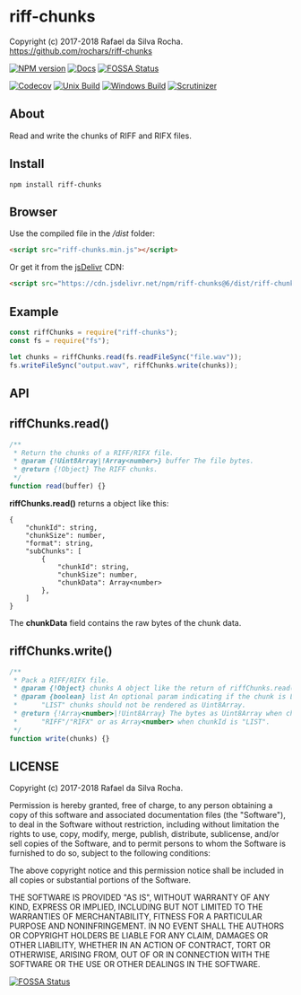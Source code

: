# riff-chunks
Copyright (c) 2017-2018 Rafael da Silva Rocha.  
https://github.com/rochars/riff-chunks

[![NPM version](https://img.shields.io/npm/v/riff-chunks.svg?style=for-the-badge)](https://www.npmjs.com/package/riff-chunks) [![Docs](https://img.shields.io/badge/docs-online-blue.svg?style=for-the-badge)](https://rochars.github.io/riff-chunks/index.html) [![FOSSA Status](https://app.fossa.io/api/projects/git%2Bgithub.com%2Frochars%2Friff-chunks.svg?type=shield)](https://app.fossa.io/projects/git%2Bgithub.com%2Frochars%2Friff-chunks?ref=badge_shield)
 
[![Codecov](https://img.shields.io/codecov/c/github/rochars/riff-chunks.svg?style=flat-square)](https://codecov.io/gh/rochars/riff-chunks) [![Unix Build](https://img.shields.io/travis/rochars/riff-chunks.svg?style=flat-square)](https://travis-ci.org/rochars/riff-chunks) [![Windows Build](https://img.shields.io/appveyor/ci/rochars/riff-chunks.svg?style=flat-square&logo=appveyor)](https://ci.appveyor.com/project/rochars/riff-chunks) [![Scrutinizer](https://img.shields.io/scrutinizer/g/rochars/riff-chunks.svg?style=flat-square&logo=scrutinizer)](https://scrutinizer-ci.com/g/rochars/riff-chunks/)

## About
Read and write the chunks of RIFF and RIFX files.

## Install
```
npm install riff-chunks
```

## Browser
Use the compiled file in the */dist* folder:
```html
<script src="riff-chunks.min.js"></script>
```

Or get it from the [jsDelivr](https://www.jsdelivr.com) CDN:
```html
<script src="https://cdn.jsdelivr.net/npm/riff-chunks@6/dist/riff-chunks.min.js"></script>
```

## Example
```javascript
const riffChunks = require("riff-chunks");
const fs = require("fs");

let chunks = riffChunks.read(fs.readFileSync("file.wav"));
fs.writeFileSync("output.wav", riffChunks.write(chunks));
```

## API

## riffChunks.read()
```javascript
/**
 * Return the chunks of a RIFF/RIFX file.
 * @param {!Uint8Array|!Array<number>} buffer The file bytes.
 * @return {!Object} The RIFF chunks.
 */
function read(buffer) {}
```

**riffChunks.read()** returns a object like this:
```
{
    "chunkId": string,
    "chunkSize": number,
    "format": string,
    "subChunks": [
        {
            "chunkId": string,
            "chunkSize": number,
            "chunkData": Array<number>
        },
    ]
}
```

The **chunkData** field contains the raw bytes of the chunk data.

## riffChunks.write()
```javascript
/**
 * Pack a RIFF/RIFX file.
 * @param {!Object} chunks A object like the return of riffChunks.read().
 * @param {boolean} list An optional param indicating if the chunk is LIST.
 *      "LIST" chunks should not be rendered as Uint8Array.
 * @return {!Array<number>|!Uint8Array} The bytes as Uint8Array when chunkId is
 *      "RIFF"/"RIFX" or as Array<number> when chunkId is "LIST".
 */
function write(chunks) {}
```

## LICENSE
Copyright (c) 2017-2018 Rafael da Silva Rocha.

Permission is hereby granted, free of charge, to any person obtaining
a copy of this software and associated documentation files (the
"Software"), to deal in the Software without restriction, including
without limitation the rights to use, copy, modify, merge, publish,
distribute, sublicense, and/or sell copies of the Software, and to
permit persons to whom the Software is furnished to do so, subject to
the following conditions:

The above copyright notice and this permission notice shall be
included in all copies or substantial portions of the Software.

THE SOFTWARE IS PROVIDED "AS IS", WITHOUT WARRANTY OF ANY KIND,
EXPRESS OR IMPLIED, INCLUDING BUT NOT LIMITED TO THE WARRANTIES OF
MERCHANTABILITY, FITNESS FOR A PARTICULAR PURPOSE AND
NONINFRINGEMENT. IN NO EVENT SHALL THE AUTHORS OR COPYRIGHT HOLDERS BE
LIABLE FOR ANY CLAIM, DAMAGES OR OTHER LIABILITY, WHETHER IN AN ACTION
OF CONTRACT, TORT OR OTHERWISE, ARISING FROM, OUT OF OR IN CONNECTION
WITH THE SOFTWARE OR THE USE OR OTHER DEALINGS IN THE SOFTWARE.


[![FOSSA Status](https://app.fossa.io/api/projects/git%2Bgithub.com%2Frochars%2Friff-chunks.svg?type=large)](https://app.fossa.io/projects/git%2Bgithub.com%2Frochars%2Friff-chunks?ref=badge_large)